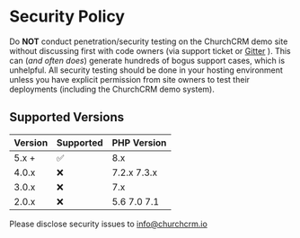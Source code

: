 # Security Policy

Do **NOT** conduct penetration/security testing on the ChurchCRM demo site without discussing first with code owners (via support ticket or [Gitter](https://gitter.im/ChurchCRM/CRM) ). This can (*and often does*) generate hundreds of bogus support cases, which is unhelpful. All security testing should be done in your hosting environment unless you have explicit permission from site owners to test their deployments (including the ChurchCRM demo system).

## Supported Versions

| Version | Supported          | PHP Version | 
| ------- | ------------------ | ------------
| 5.x +   | :white_check_mark: | 8.x |
| 4.0.x   | :x:                | 7.2.x 7.3.x |
| 3.0.x   | :x:                | 7.x |
| 2.0.x   | :x:                | 5.6 7.0 7.1  | 

Please disclose security issues to info@churchcrm.io
